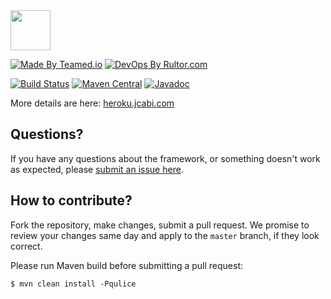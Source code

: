 <img src="http://img.jcabi.com/logo-square.svg" width="64px" height="64px" />

[![Made By Teamed.io](http://img.teamed.io/btn.svg)](http://www.teamed.io)
[![DevOps By Rultor.com](http://www.rultor.com/b/jcabi/jcabi-heroku-maven-plugin)](http://www.rultor.com/p/jcabi/jcabi-heroku-maven-plugin)

[![Build Status](https://travis-ci.org/jcabi/jcabi-heroku-maven-plugin.svg?branch=master)](https://travis-ci.org/jcabi/jcabi-heroku-maven-plugin)
[![Maven Central](https://maven-badges.herokuapp.com/maven-central/com.jcabi/jcabi-heroku-maven-plugin/badge.svg)](https://maven-badges.herokuapp.com/maven-central/com.jcabi/jcabi-heroku-maven-plugin)
[![Javadoc](https://javadoc-emblem.rhcloud.com/doc/com.jcabi/jcabi-heroku-maven-plugin/badge.svg)](http://www.javadoc.io/doc/com.jcabi/jcabi-heroku-maven-plugin)

More details are here: [heroku.jcabi.com](http://heroku.jcabi.com/index.html)

## Questions?

If you have any questions about the framework, or something doesn't work as expected,
please [submit an issue here](https://github.com/jcabi/jcabi-heroku-maven-plugin/issues/new).

## How to contribute?

Fork the repository, make changes, submit a pull request.
We promise to review your changes same day and apply to
the `master` branch, if they look correct.

Please run Maven build before submitting a pull request:

```
$ mvn clean install -Pqulice
```
